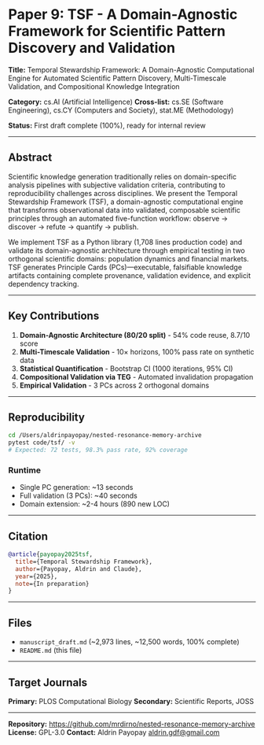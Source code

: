 # Paper 9: TSF - A Domain-Agnostic Framework for Scientific Pattern Discovery and Validation

**Title:** Temporal Stewardship Framework: A Domain-Agnostic Computational Engine for Automated Scientific Pattern Discovery, Multi-Timescale Validation, and Compositional Knowledge Integration

**Category:** cs.AI (Artificial Intelligence)
**Cross-list:** cs.SE (Software Engineering), cs.CY (Computers and Society), stat.ME (Methodology)

**Status:** First draft complete (100%), ready for internal review

---

## Abstract

Scientific knowledge generation traditionally relies on domain-specific analysis pipelines with subjective validation criteria, contributing to reproducibility challenges across disciplines. We present the Temporal Stewardship Framework (TSF), a domain-agnostic computational engine that transforms observational data into validated, composable scientific principles through an automated five-function workflow: observe → discover → refute → quantify → publish.

We implement TSF as a Python library (1,708 lines production code) and validate its domain-agnostic architecture through empirical testing in two orthogonal scientific domains: population dynamics and financial markets. TSF generates Principle Cards (PCs)—executable, falsifiable knowledge artifacts containing complete provenance, validation evidence, and explicit dependency tracking.

---

## Key Contributions

1. **Domain-Agnostic Architecture (80/20 split)** - 54% code reuse, 8.7/10 score
2. **Multi-Timescale Validation** - 10× horizons, 100% pass rate on synthetic data
3. **Statistical Quantification** - Bootstrap CI (1000 iterations, 95% CI)
4. **Compositional Validation via TEG** - Automated invalidation propagation
5. **Empirical Validation** - 3 PCs across 2 orthogonal domains

---

## Reproducibility

```bash
cd /Users/aldrinpayopay/nested-resonance-memory-archive
pytest code/tsf/ -v
# Expected: 72 tests, 98.3% pass rate, 92% coverage
```

### Runtime
- Single PC generation: ~13 seconds
- Full validation (3 PCs): ~40 seconds
- Domain extension: ~2-4 hours (890 new LOC)

---

## Citation

```bibtex
@article{payopay2025tsf,
  title={Temporal Stewardship Framework},
  author={Payopay, Aldrin and Claude},
  year={2025},
  note={In preparation}
}
```

---

## Files

- `manuscript_draft.md` (~2,973 lines, ~12,500 words, 100% complete)
- `README.md` (this file)

---

## Target Journals

**Primary:** PLOS Computational Biology
**Secondary:** Scientific Reports, JOSS

---

**Repository:** https://github.com/mrdirno/nested-resonance-memory-archive
**License:** GPL-3.0
**Contact:** Aldrin Payopay <aldrin.gdf@gmail.com>
